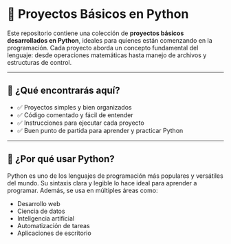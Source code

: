 
# 🐍 Proyectos Básicos en Python

Este repositorio contiene una colección de **proyectos básicos desarrollados en Python**, ideales para quienes están comenzando en la programación. Cada proyecto aborda un concepto fundamental del lenguaje: desde operaciones matemáticas hasta manejo de archivos y estructuras de control.

---

## 📌 ¿Qué encontrarás aquí?

- ✅ Proyectos simples y bien organizados
- ✅ Código comentado y fácil de entender
- ✅ Instrucciones para ejecutar cada proyecto
- ✅ Buen punto de partida para aprender y practicar Python

---

## 🧠 ¿Por qué usar Python?

Python es uno de los lenguajes de programación más populares y versátiles del mundo. Su sintaxis clara y legible lo hace ideal para aprender a programar. Además, se usa en múltiples áreas como:

- Desarrollo web
- Ciencia de datos
- Inteligencia artificial
- Automatización de tareas
- Aplicaciones de escritorio
